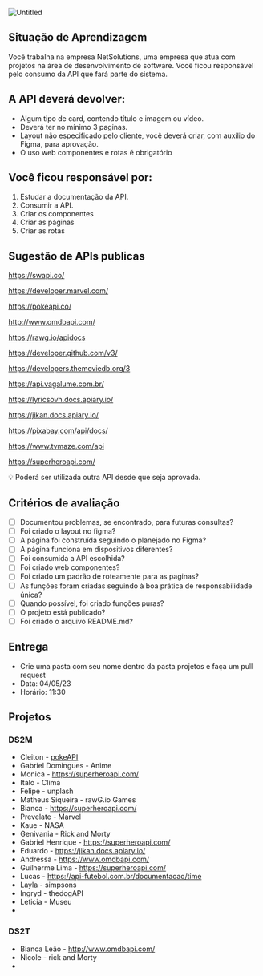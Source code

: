 ![Untitled](https://s3-us-west-2.amazonaws.com/secure.notion-static.com/c017d03b-3d34-4343-b4bc-396c9143b208/Untitled.png)

## Situação de Aprendizagem

Você trabalha na empresa NetSolutions, uma empresa que atua com projetos na área de
desenvolvimento de software. Você ficou responsável pelo consumo da API que fará parte do
sistema.

## A API deverá devolver:

- Algum tipo de card, contendo título e imagem ou vídeo.
- Deverá ter no mínimo 3 paginas.
- Layout não especificado pelo cliente, você deverá criar, com auxílio do Figma, para aprovação.
- O uso web componentes e rotas é obrigatório

## Você ficou responsável por:

1. Estudar a documentação da API.
2. Consumir a API.
3. Criar os componentes
4. Criar as páginas
5. Criar as rotas

## Sugestão de APIs publicas

https://swapi.co/

https://developer.marvel.com/

https://pokeapi.co/

http://www.omdbapi.com/

https://rawg.io/apidocs

https://developer.github.com/v3/

https://developers.themoviedb.org/3

https://api.vagalume.com.br/

https://lyricsovh.docs.apiary.io/

https://jikan.docs.apiary.io/

https://pixabay.com/api/docs/

https://www.tvmaze.com/api

https://superheroapi.com/

<aside>
💡 Poderá ser utilizada outra API desde que seja aprovada.

</aside>

## Critérios de avaliação

- [ ]  Documentou problemas, se encontrado, para futuras consultas?
- [ ]  Foi criado o layout no figma?
- [ ]  A página foi construída seguindo o planejado no Figma?
- [ ]  A página funciona em dispositivos diferentes?
- [ ]  Foi consumida a API escolhida?
- [ ]  Foi criado web componentes?
- [ ]  Foi criado um padrão de roteamente para as paginas?
- [ ]  As funções foram criadas seguindo à boa prática de responsabilidade única?
- [ ]  Quando possível, foi criado funções puras?
- [ ]  O projeto está publicado?
- [ ]  Foi criado o arquivo README.md?

## Entrega

- Crie uma pasta com seu nome dentro da pasta projetos e faça um pull request
- Data: 04/05/23
- Horário: 11:30


## Projetos
### DS2M
- Cleiton - [pokeAPI](https://pokeapi.co/)
- Gabriel Domingues - Anime
- Monica - https://superheroapi.com/
- Italo -  Clima
- Felipe - unplash
- Matheus Siqueira - rawG.io Games
- Bianca - https://superheroapi.com/
- Prevelate - Marvel
- Kaue - NASA
- Genivania - Rick and Morty
- Gabriel Henrique - https://superheroapi.com/
- Eduardo - https://jikan.docs.apiary.io/
- Andressa - https://www.omdbapi.com/
- Guilherme Lima - https://superheroapi.com/
- Lucas - https://api-futebol.com.br/documentacao/time
- Layla - simpsons
- Ingryd - thedogAPI
- Leticia - Museu
- 

### DS2T
- Bianca Leão - http://www.omdbapi.com/
- Nicole - rick and Morty
- 
